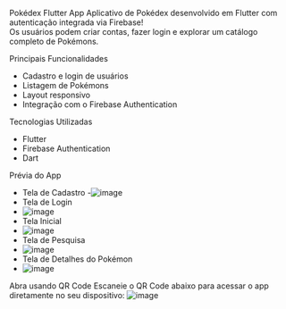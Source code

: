 
Pokédex Flutter App
Aplicativo de Pokédex desenvolvido em Flutter com autenticação integrada via Firebase!  
Os usuários podem criar contas, fazer login e explorar um catálogo completo de Pokémons.

Principais Funcionalidades
- Cadastro e login de usuários
- Listagem de Pokémons
- Layout responsivo
- Integração com o Firebase Authentication

Tecnologias Utilizadas
- Flutter
- Firebase Authentication
- Dart

Prévia do App
- Tela de Cadastro
-![image](https://github.com/user-attachments/assets/87d83433-0e37-4e83-b870-50678871097a)
- Tela de Login
- ![image](https://github.com/user-attachments/assets/ed10a6c8-9bc6-4ce2-b540-26e9587f6f23)
- Tela Inicial
- ![image](https://github.com/user-attachments/assets/cd0b0f1b-977a-491d-a2b9-463d95d4637b)
- Tela de Pesquisa
- ![image](https://github.com/user-attachments/assets/6e7daaa2-0995-433d-8a47-1b292605305a)
- Tela de Detalhes do Pokémon
- ![image](https://github.com/user-attachments/assets/10ff9813-a268-4444-9398-16b6e9950fe8)

Abra usando QR Code
Escaneie o QR Code abaixo para acessar o app diretamente no seu dispositivo:
![image](https://github.com/user-attachments/assets/6c852e94-231b-48c8-968d-a420009d47a0)


